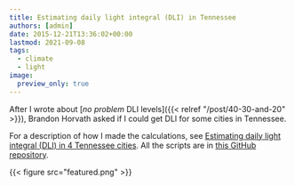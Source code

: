 ```yaml
---
title: Estimating daily light integral (DLI) in Tennessee
authors: [admin]
date: 2015-12-21T13:36:02+00:00
lastmod: 2021-09-08
tags:
  - climate
  - light
image:
  preview_only: true
---
```


After I wrote about [*no problem* DLI levels]({{< relref "/post/40-30-and-20" >}}), Brandon Horvath asked if I could get DLI for some cities in Tennessee.

For a description of how I made the calculations, see [Estimating daily light integral (DLI) in 4 Tennessee cities](http://www.seminar.asianturfgrass.com/tn_dli_description.html). All the scripts are in [this GitHub repository](https://github.com/micahwoods/dli_tn).

{{< figure src="featured.png" >}}

